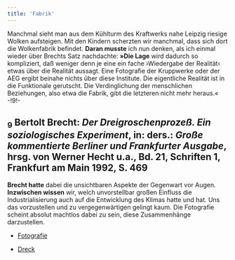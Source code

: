 ```yaml
---
title: 'Fabrik'
---
```


Manchmal sieht man aus dem Kühlturm des Kraftwerks nahe Leipzig riesige Wolken aufsteigen. Mit den Kindern scherzten wir manchmal, dass sich dort die Wolkenfabrik befindet. **Daran musste** ich nun denken, als ich einmal wieder über Brechts Satz nachdachte: **»Die Lage** wird dadurch so kompliziert, daß weniger denn je eine ein fache ›Wiedergabe der Realität‹ etwas über die Realität aussagt. Eine Fotografie der Kruppwerke oder der AEG ergibt beinahe nichts über diese Institute. Die eigentliche Realität ist in die Funktionale gerutscht. Die Verdinglichung der menschlichen Beziehungen, also etwa die Fabrik, gibt die letzteren nicht mehr heraus.« -!9!-
## <sub class="subscript">**9**</sub> Bertolt Brecht: _Der Dreigroschenprozeß. Ein soziologisches Experiment_, in: ders.: _Große kommentierte Berliner und Frankfurter Ausgabe_, hrsg. von Werner Hecht u.a., Bd. 21, Schriften 1, Frankfurt am Main 1992, S. 469
**Brecht hatte** dabei die unsichtbaren Aspekte der Gegenwart vor Augen. **Inzwischen wissen** wir, welch unvorstellbar großen Einfluss die Industrialisierung auch auf die Entwicklung des Klimas hatte und hat. Uns das vorzustellen und zu vergegenwärtigen gelingt kaum. Die Fotografie scheint absolut machtlos dabei zu sein, diese Zusammenhänge darzustellen.

* [Fotografie](Photography_de)

* [Dreck](Dirt_de)
